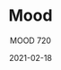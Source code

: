 ---
designer: "Daniele Lo Scalzo Moscheri"
description: "Mood%20is%20a%20premium%20refined%20chair%20with%20soft%20sleek%20lines.%20Chair%20with%20steel%20structure%20covered%20by%20genuine%20leather."
image_primary: "img/Mood_720_01_zoom.jpg"
image_secondary: "img/Mood_720_02_zoom.jpg"
manufacturer: "Pedrali"
href: "https://www.pedrali.it/en/products/catalog/Chair-MOOD-720/"
subtitle: "MOOD 720"
tags: 
  - "Pedrali"
  - "Chairs"
title: "Mood"
category: "Chairs"
slug: "/manufacturers/pedrali/chairs/daniele-lo-scalzo-moscheri-mood"
date: "2021-02-18"
---